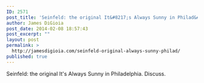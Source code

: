 ```yaml
---
ID: 2571
post_title: 'Seinfeld: the original It&#8217;s Always Sunny in Philad&#8230;'
author: James DiGioia
post_date: 2014-02-08 18:57:43
post_excerpt: ""
layout: post
permalink: >
  http://jamesdigioia.com/seinfeld-original-always-sunny-philad/
published: true
---
```

Seinfeld: the original It's Always Sunny in Philadelphia. Discuss.